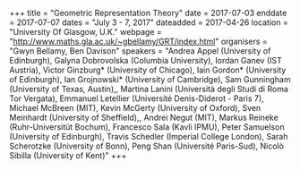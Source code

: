 +++
title = "Geometric Representation Theory"
date = 2017-07-03
enddate = 2017-07-07
dates = "July 3 - 7, 2017"
dateadded = 2017-04-26
location = "University Of Glasgow, U.K."
webpage = "http://www.maths.gla.ac.uk/~gbellamy/GRT/index.html"
organisers = "Gwyn Bellamy, Ben Davison"
speakers = "Andrea Appel (University of Edinburgh), Galyna Dobrovolska (Columbia University), Iordan Ganev (IST Austria), Victor Ginzburg* (University of Chicago), Iain Gordon* (University of Edinburgh), Ian Grojnowski* (University of Cambridge), Sam Gunningham (University of Texas, Austin),, Martina Lanini (Università degli Studi di Roma Tor Vergata), Emmanuel Letellier (Université Denis-Diderot - Paris 7), Michael McBreen (MIT), Kevin McGerty (University of Oxford), Sven Meinhardt (University of Sheffield),, Andrei Negut (MIT), Markus Reineke (Ruhr-Universitüt Bochum), Francesco Sala (Kavli IPMU), Peter Samuelson (University of Edinburgh), Travis Schedler (Imperial College London), Sarah Scherotzke (University of Bonn), Peng Shan (Université Paris-Sud), Nicolò Sibilla (University of Kent)"
+++

